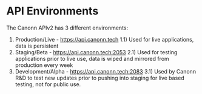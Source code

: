 # API Environments

The Canonn APIv2 has 3 different environments:

1) Production/Live - https://api.canonn.tech
  1.1) Used for live applications, data is persistent
2) Staging/Beta - https://api.canonn.tech:2053
  2.1) Used for testing applications prior to live use, data is wiped and mirrored from production every week
3) Development/Alpha - https://api.canonn.tech:2083
  3.1) Used by Canonn R&D to test new updates prior to pushing into staging for live based testing, not for public use.
